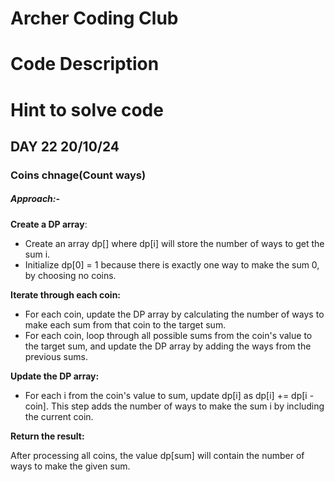 # Archer Coding Club
# Code Description

# Hint to solve code

## DAY 22 20/10/24
   ### Coins chnage(Count ways)
  ##### Approach:-

**Create a DP array**:

- Create an array dp[] where dp[i] will store the number of ways to get the sum i.
- Initialize dp[0] = 1 because there is exactly one way to make the sum 0, by choosing no coins.

**Iterate through each coin:**
- For each coin, update the DP array by calculating the number of ways to make each sum from that coin to the target sum.
- For each coin, loop through all possible sums from the coin's value to the target sum, and update the DP array by adding the ways from the previous sums.

**Update the DP array:**

- For each i from the coin's value to sum, update dp[i] as dp[i] += dp[i - coin]. This step adds the number of ways to make the sum i by including the current coin.

**Return the result:**

After processing all coins, the value dp[sum] will contain the number of ways to make the given sum.
